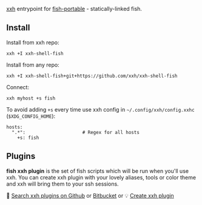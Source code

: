 [xxh](https://github.com/xxh/xxh) entrypoint for [fish-portable](https://github.com/xxh/fish-portable) - statically-linked fish.
## Install
Install from xxh repo:
```
xxh +I xxh-shell-fish
```
Install from any repo:
```
xxh +I xxh-shell-fish+git+https://github.com/xxh/xxh-shell-fish
```
Connect:
```
xxh myhost +s fish
```
To avoid adding `+s` every time use xxh config in `~/.config/xxh/config.xxhc` (`$XDG_CONFIG_HOME`):
```
hosts:
  ".*":                     # Regex for all hosts
    +s: fish
```

## Plugins

**fish xxh plugin** is the set of fish scripts which will be run when you'll use xxh. You can create xxh plugin with your lovely aliases, tools or color theme and xxh will bring them to your ssh sessions.

🔎 [Search xxh plugins on Github](https://github.com/search?q=xxh-plugin-fish&type=Repositories) or [Bitbucket](https://bitbucket.org/repo/all?name=xxh-plugin-fish) or 💡 [Create xxh plugin](https://github.com/xxh/xxh-plugin-fish-sample)
